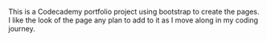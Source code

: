 This is a Codecademy portfolio project using bootstrap to create the pages. I like the look of the page any plan to add to it as I move along in my coding journey.